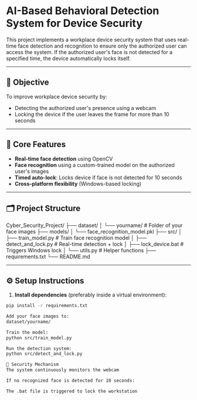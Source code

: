 # AI-Based Behavioral Detection System for Device Security

This project implements a workplace device security system that uses real-time face detection and recognition to ensure only the authorized user can access the system. If the authorized user's face is not detected for a specified time, the device automatically locks itself.

---

## 🎯 Objective

To improve workplace device security by:
- Detecting the authorized user's presence using a webcam
- Locking the device if the user leaves the frame for more than 10 seconds

---

## 🧠 Core Features

- **Real-time face detection** using OpenCV
- **Face recognition** using a custom-trained model on the authorized user's images
- **Timed auto-lock**: Locks device if face is not detected for 10 seconds
- **Cross-platform flexibility** (Windows-based locking)

---

## 🗂️ Project Structure

Cyber_Security_Project/
├── dataset/
│ └── yourname/ # Folder of your face images
├── models/
│ └── face_recognition_model.pkl
├── src/
│ ├── train_model.py # Train face recognition model
│ ├── detect_and_lock.py # Real-time detection + lock
│ ├── lock_device.bat # Triggers Windows lock
│ └── utils.py # Helper functions
├── requirements.txt
└── README.md

---

## ⚙️ Setup Instructions

1. **Install dependencies** (preferably inside a virtual environment):

```bash
pip install -r requirements.txt

Add your face images to:
dataset/yourname/

Train the model:
python src/train_model.py

Run the detection system:
python src/detect_and_lock.py

🔐 Security Mechanism
The system continuously monitors the webcam

If no recognized face is detected for 10 seconds:

The .bat file is triggered to lock the workstation

